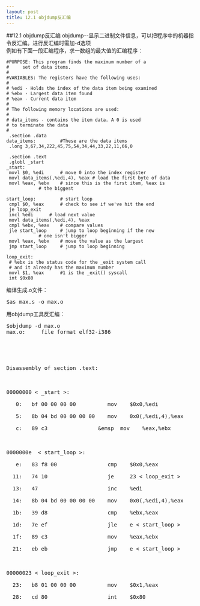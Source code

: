 ```yaml
---
layout: post
title: 12.1 objdump反汇编 
---
```

##12.1 objdump反汇编
objdump--显示二进制文件信息，可以把程序中的机器指令反汇编。进行反汇编时需加-d选项<br>
例如有下面一段汇编程序，求一数组的最大值的汇编程序：

	#PURPOSE: This program finds the maximum number of a
	#	  set of data items.
	#
	#VARIABLES: The registers have the following uses:
	#
	# %edi - Holds the index of the data item being examined
	# %ebx - Largest data item found
	# %eax - Current data item
	#
	# The following memory locations are used:
	#
	# data_items - contains the item data. A 0 is used
	# to terminate the data
	#
	 .section .data
	data_items: 		#These are the data items
	 .long 3,67,34,222,45,75,54,34,44,33,22,11,66,0

	 .section .text
	 .globl _start
	_start:
	 movl $0, %edi  	# move 0 into the index register
	 movl data_items(,%edi,4), %eax # load the first byte of data
	 movl %eax, %ebx 	# since this is the first item, %eax is
				# the biggest

	start_loop: 		# start loop
	 cmpl $0, %eax  	# check to see if we've hit the end
	 je loop_exit
	 incl %edi 		# load next value
	 movl data_items(,%edi,4), %eax
	 cmpl %ebx, %eax 	# compare values
	 jle start_loop 	# jump to loop beginning if the new
				# one isn't bigger
	 movl %eax, %ebx 	# move the value as the largest
	 jmp start_loop 	# jump to loop beginning

	loop_exit:
	 # %ebx is the status code for the _exit system call
	 # and it already has the maximum number
	 movl $1, %eax  	#1 is the _exit() syscall
	 int $0x80
	
编译生成.o文件：

<pre class='terminal bootcamp'>
<span class='codeline'>$as max.s -o max.o</span>
</pre>

用objdump工具反汇编：

<pre class='terminal bootcamp'>
<span class='codeline'>$objdump -d max.o</span>
<span class='bash-output'>max.o:     file format elf32-i386<br>
<br>
<br>
Disassembly of section .text:<br>
<br>
00000000 &lt _start &gt:<br>
   0:	bf 00 00 00 00       	mov    $0x0,%edi<br>
   5:	8b 04 bd 00 00 00 00 	mov    0x0(,%edi,4),%eax<br>
   c:	89 c3                &emsp	mov    %eax,%ebx<br>
<br>
0000000e  &lt start_loop &gt:<br>
   e:	83 f8 00             	cmp    $0x0,%eax<br>
  11:	74 10                	je     23 &lt loop_exit &gt<br>
  13:	47                   	inc    %edi<br>
  14:	8b 04 bd 00 00 00 00 	mov    0x0(,%edi,4),%eax<br>
  1b:	39 d8                	cmp    %ebx,%eax<br>
  1d:	7e ef                	jle    e &lt start_loop &gt<br>
  1f:	89 c3                	mov    %eax,%ebx<br>
  21:	eb eb                	jmp    e &lt start_loop &gt<br>
<br>
00000023 &lt loop_exit &gt:<br>
  23:	b8 01 00 00 00       	mov    $0x1,%eax<br>
  28:	cd 80                	int    $0x80</span>
</pre>
